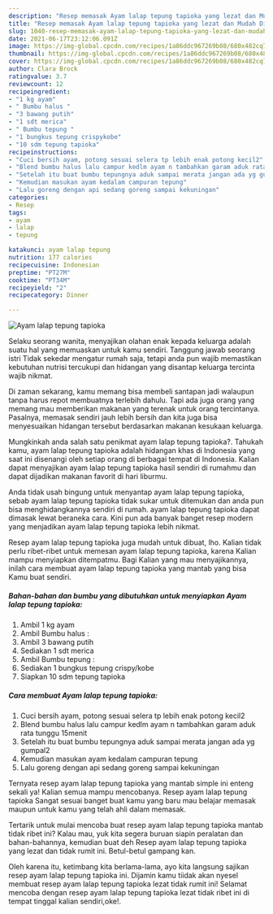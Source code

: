 ```yaml
---
description: "Resep memasak Ayam lalap tepung tapioka yang lezat dan Mudah Dibuat"
title: "Resep memasak Ayam lalap tepung tapioka yang lezat dan Mudah Dibuat"
slug: 1040-resep-memasak-ayam-lalap-tepung-tapioka-yang-lezat-dan-mudah-dibuat
date: 2021-06-17T23:12:06.091Z
image: https://img-global.cpcdn.com/recipes/1a86ddc967269b08/680x482cq70/ayam-lalap-tepung-tapioka-foto-resep-utama.jpg
thumbnail: https://img-global.cpcdn.com/recipes/1a86ddc967269b08/680x482cq70/ayam-lalap-tepung-tapioka-foto-resep-utama.jpg
cover: https://img-global.cpcdn.com/recipes/1a86ddc967269b08/680x482cq70/ayam-lalap-tepung-tapioka-foto-resep-utama.jpg
author: Clara Brock
ratingvalue: 3.7
reviewcount: 12
recipeingredient:
- "1 kg ayam"
- " Bumbu halus "
- "3 bawang putih"
- "1 sdt merica"
- " Bumbu tepung "
- "1 bungkus tepung crispykobe"
- "10 sdm tepung tapioka"
recipeinstructions:
- "Cuci bersih ayam, potong sesuai selera tp lebih enak potong kecil2"
- "Blend bumbu halus lalu campur kedlm ayam n tambahkan garam aduk rata tunggu 15menit"
- "Setelah itu buat bumbu tepungnya aduk sampai merata jangan ada yg gumpal2"
- "Kemudian masukan ayam kedalam campuran tepung"
- "Lalu goreng dengan api sedang goreng sampai kekuningan"
categories:
- Resep
tags:
- ayam
- lalap
- tepung

katakunci: ayam lalap tepung 
nutrition: 177 calories
recipecuisine: Indonesian
preptime: "PT27M"
cooktime: "PT34M"
recipeyield: "2"
recipecategory: Dinner

---
```



![Ayam lalap tepung tapioka](https://img-global.cpcdn.com/recipes/1a86ddc967269b08/680x482cq70/ayam-lalap-tepung-tapioka-foto-resep-utama.jpg)

Selaku seorang wanita, menyajikan olahan enak kepada keluarga adalah suatu hal yang memuaskan untuk kamu sendiri. Tanggung jawab seorang istri Tidak sekedar mengatur rumah saja, tetapi anda pun wajib memastikan kebutuhan nutrisi tercukupi dan hidangan yang disantap keluarga tercinta wajib nikmat.

Di zaman  sekarang, kamu memang bisa membeli santapan jadi walaupun tanpa harus repot membuatnya terlebih dahulu. Tapi ada juga orang yang memang mau memberikan makanan yang terenak untuk orang tercintanya. Pasalnya, memasak sendiri jauh lebih bersih dan kita juga bisa menyesuaikan hidangan tersebut berdasarkan makanan kesukaan keluarga. 



Mungkinkah anda salah satu penikmat ayam lalap tepung tapioka?. Tahukah kamu, ayam lalap tepung tapioka adalah hidangan khas di Indonesia yang saat ini disenangi oleh setiap orang di berbagai tempat di Indonesia. Kalian dapat menyajikan ayam lalap tepung tapioka hasil sendiri di rumahmu dan dapat dijadikan makanan favorit di hari liburmu.

Anda tidak usah bingung untuk menyantap ayam lalap tepung tapioka, sebab ayam lalap tepung tapioka tidak sukar untuk ditemukan dan anda pun bisa menghidangkannya sendiri di rumah. ayam lalap tepung tapioka dapat dimasak lewat beraneka cara. Kini pun ada banyak banget resep modern yang menjadikan ayam lalap tepung tapioka lebih nikmat.

Resep ayam lalap tepung tapioka juga mudah untuk dibuat, lho. Kalian tidak perlu ribet-ribet untuk memesan ayam lalap tepung tapioka, karena Kalian mampu menyiapkan ditempatmu. Bagi Kalian yang mau menyajikannya, inilah cara membuat ayam lalap tepung tapioka yang mantab yang bisa Kamu buat sendiri.

<!--inarticleads1-->

##### Bahan-bahan dan bumbu yang dibutuhkan untuk menyiapkan Ayam lalap tepung tapioka:

1. Ambil 1 kg ayam
1. Ambil  Bumbu halus :
1. Ambil 3 bawang putih
1. Sediakan 1 sdt merica
1. Ambil  Bumbu tepung :
1. Sediakan 1 bungkus tepung crispy/kobe
1. Siapkan 10 sdm tepung tapioka




<!--inarticleads2-->

##### Cara membuat Ayam lalap tepung tapioka:

1. Cuci bersih ayam, potong sesuai selera tp lebih enak potong kecil2
1. Blend bumbu halus lalu campur kedlm ayam n tambahkan garam aduk rata tunggu 15menit
1. Setelah itu buat bumbu tepungnya aduk sampai merata jangan ada yg gumpal2
1. Kemudian masukan ayam kedalam campuran tepung
1. Lalu goreng dengan api sedang goreng sampai kekuningan




Ternyata resep ayam lalap tepung tapioka yang mantab simple ini enteng sekali ya! Kalian semua mampu mencobanya. Resep ayam lalap tepung tapioka Sangat sesuai banget buat kamu yang baru mau belajar memasak maupun untuk kamu yang telah ahli dalam memasak.

Tertarik untuk mulai mencoba buat resep ayam lalap tepung tapioka mantab tidak ribet ini? Kalau mau, yuk kita segera buruan siapin peralatan dan bahan-bahannya, kemudian buat deh Resep ayam lalap tepung tapioka yang lezat dan tidak rumit ini. Betul-betul gampang kan. 

Oleh karena itu, ketimbang kita berlama-lama, ayo kita langsung sajikan resep ayam lalap tepung tapioka ini. Dijamin kamu tiidak akan nyesel membuat resep ayam lalap tepung tapioka lezat tidak rumit ini! Selamat mencoba dengan resep ayam lalap tepung tapioka lezat tidak ribet ini di tempat tinggal kalian sendiri,oke!.

